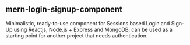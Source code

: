 ## mern-login-signup-component

Minimalistic, ready-to-use component for  Sessions based Login and Sign-Up using Reactjs, Node.js + Express and MongoDB, can be used as a starting point for another project that needs authentication.
